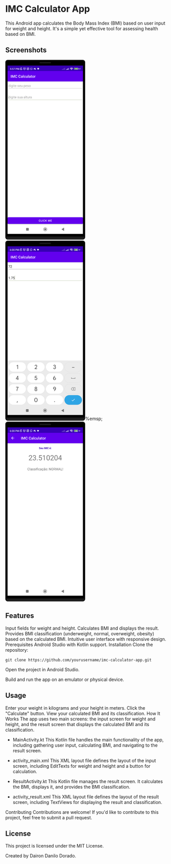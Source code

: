 # IMC Calculator App
This Android app calculates the Body Mass Index (BMI) based on user input for weight and height. It's a simple yet effective tool for assessing health based on BMI.

## Screenshots
<img src="/results/image1.png" width="250">&emsp;<img src="/results/image2.png" width="250">%emsp;<img src="/results/image3.png" width="250">


## Features
Input fields for weight and height.
Calculates BMI and displays the result.
Provides BMI classification (underweight, normal, overweight, obesity) based on the calculated BMI.
Intuitive user interface with responsive design.
Prerequisites
Android Studio with Kotlin support.
Installation
Clone the repository:


```
git clone https://github.com/yourusername/imc-calculator-app.git
```
Open the project in Android Studio.

Build and run the app on an emulator or physical device.

## Usage
Enter your weight in kilograms and your height in meters.
Click the "Calculate" button.
View your calculated BMI and its classification.
How It Works
The app uses two main screens: the input screen for weight and height, and the result screen that displays the calculated BMI and its classification.

* MainActivity.kt
This Kotlin file handles the main functionality of the app, including gathering user input, calculating BMI, and navigating to the result screen.


* activity_main.xml
This XML layout file defines the layout of the input screen, including EditTexts for weight and height and a button for calculation.


* ResultActivity.kt
This Kotlin file manages the result screen. It calculates the BMI, displays it, and provides the BMI classification.


* activity_result.xml
This XML layout file defines the layout of the result screen, including TextViews for displaying the result and classification.

Contributing
Contributions are welcome! If you'd like to contribute to this project, feel free to submit a pull request.

## License
This project is licensed under the MIT License.


Created by Dairon Danilo Dorado.


